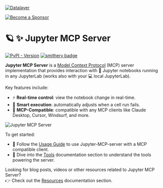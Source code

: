 <!--
  ~ Copyright (c) 2023-2024 Datalayer, Inc.
  ~
  ~ BSD 3-Clause License
-->

[![Datalayer](https://assets.datalayer.tech/datalayer-25.svg)](https://datalayer.io)

[![Become a Sponsor](https://img.shields.io/static/v1?label=Become%20a%20Sponsor&message=%E2%9D%A4&logo=GitHub&style=flat&color=1ABC9C)](https://github.com/sponsors/datalayer)

# 🪐 ✨ Jupyter MCP Server

[![PyPI - Version](https://img.shields.io/pypi/v/jupyter-mcp-server)](https://pypi.org/project/jupyter-mcp-server)
[![smithery badge](https://smithery.ai/badge/@datalayer/jupyter-mcp-server)](https://smithery.ai/server/@datalayer/jupyter-mcp-server)

**Jupyter MCP Server** is a [Model Context Protocol](https://modelcontextprotocol.io) (MCP) server implementation that provides interaction with 📓 Jupyter notebooks running in any JupyterLab (works also with your 💻 local JupyterLab).

Key features include:

- ⚡ **Real-time control**: view the notebook change in real-time.
- 🔁 **Smart execution**: automatically adjusts when a cell run fails.
- 🤝 **MCP-Compatible**: compatible with any MCP clients like Claude Desktop, Cursor, Windsurf, and more.

![Jupyter MCP Server](https://assets.datalayer.tech/jupyter-mcp/jupyter-mcp-server-claude-demo.gif)

To get started:

- 📘 Follow the [Usage Guide](https://jupyter-mcp-server.datalayer.tech/docs/usage) to use Jupyter-MCP-server with a MCP compatible client.
- 🧰 Dive into the [Tools](https://jupyter-mcp-server.datalayer.tech/docs/tools) documentation section to understand the tools powering the server.

Looking for blog posts, videos or other resources related to Jupyter MCP Server? <br/>
👉 Check out the [Resources](https://jupyter-mcp-server.datalayer.tech/docs/resources) documentation section.
